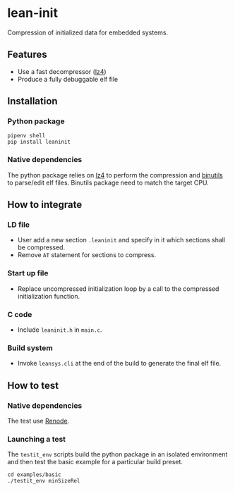 # lean-init
Compression of initialized data for embedded systems.

## Features

- Use a fast decompressor ([lz4](https://lz4.org/))
- Produce a fully debuggable elf file

## Installation

### Python package
````
pipenv shell
pip install leaninit
````

### Native dependencies
The python package relies on [lz4](https://lz4.org/) to perform the compression and [binutils](https://www.gnu.org/software/binutils/) to parse/edit elf files.
Binutils package need to match the target CPU.

## How to integrate

### LD file
- User add a new section `.leaninit` and specify in it which sections shall be compressed.
- Remove `AT` statement for sections to compress.

### Start up file
- Replace uncompressed initialization loop by a call to the compressed initialization function. 

### C code
- Include `leaninit.h` in `main.c`.

### Build system
- Invoke `leansys.cli` at the end of the build to generate the final elf file.

## How to test

### Native dependencies
The test use [Renode](https://renode.readthedocs.io/en/latest/index.html).

### Launching a test
The `testit_env` scripts build the python package in an isolated environment and then test the basic example for a particular build preset.

````
cd examples/basic
./testit_env minSizeRel
````
